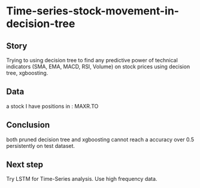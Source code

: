 # Time-series-stock-movement-in-decision-tree

## Story

Trying to using decision tree to find any predictive power of technical indicators (SMA, EMA, MACD, RSI, Volume) on stock prices using decision tree, xgboosting.

## Data

a stock I have positions in : MAXR.TO

## Conclusion
both pruned decision tree and xgboosting cannot reach a accuracy over 0.5 persistently on test dataset. 

## Next step
Try LSTM for Time-Series analysis.
Use high frequency data.
